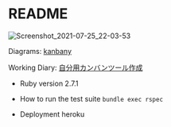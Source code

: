 # README

![Screenshot_2021-07-25_22-03-53](https://user-images.githubusercontent.com/11595790/126900077-0db3b520-7ff0-44fe-82be-ae5740894aba.png)

Diagrams: <a href="https://viewer.diagrams.net/?highlight=0000ff&edit=_blank&layers=1&nav=1&page-id=GXZoj3Kmz-DGKNJi9c0u&title=kanbany#Uhttps%3A%2F%2Fdrive.google.com%2Fuc%3Fid%3D1Aow4lPRjP7HDDZf8qi4Db1_pz-jVSL4h%26export%3Ddownload">kanbany</a>

Working Diary: <a href="https://wiki.a9ne.com/doku.php?id=article:my_kanban#todo">自分用カンバンツール作成</a>

* Ruby version
2.7.1

* How to run the test suite
`bundle exec rspec`

* Deployment
heroku
